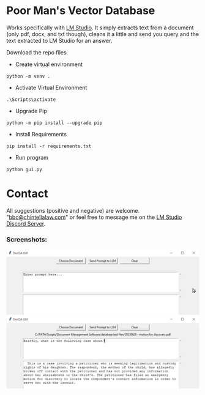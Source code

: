 # Poor Man's Vector Database

Works specifically with [LM Studio](https://github.com/lmstudio-ai).  It simply extracts text from a document (only pdf, docx, and txt though), cleans it a little and send you query and the text extracted to LM Studio for an answer.

Download the repo files.

* Create virtual environment
```
python -m venv .
```

* Activate Virtual Environment
```
.\Scripts\activate
```

* Upgrade Pip
```
python -m pip install --upgrade pip
```

* Install Requirements
```
pip install -r requirements.txt
```

* Run program
```
python gui.py
```

# Contact

All suggestions (positive and negative) are welcome.  "bbc@chintellalaw.com" or feel free to message me on the [LM Studio Discord Server](https://discord.gg/aPQfnNkxGC).

### Screenshots:

![Screenshot 1](https://github.com/BBC-Esq/Chat_Doc_LM_Studio/raw/main/esq1.png)
![Screenshot 2](https://github.com/BBC-Esq/Chat_Doc_LM_Studio/raw/main/esq2.png)
